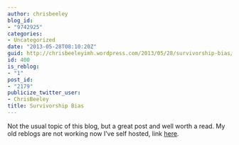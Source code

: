 ```yaml
---
author: chrisbeeley
blog_id:
- "9742925"
categories:
- Uncategorized
date: "2013-05-28T08:10:20Z"
guid: http://chrisbeeleyimh.wordpress.com/2013/05/28/survivorship-bias/
id: 400
is_reblog:
- "1"
post_id:
- "2179"
publicize_twitter_user:
- ChrisBeeley
title: Survivorship Bias
---
```


Not the usual topic of this blog, but a great post and well worth a read. My old reblogs are not working now I’ve self hosted, link [here](http://youarenotsosmart.com/2013/05/23/survivorship-bias/).